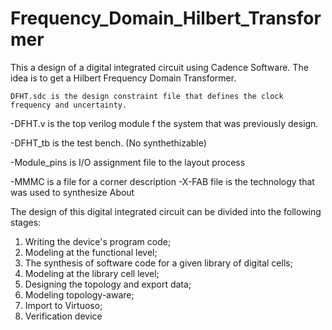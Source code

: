 # Frequency_Domain_Hilbert_Transformer

This a design of a digital integrated circuit using Cadence Software. The idea is to get a Hilbert Frequency Domain Transformer.

    DFHT.sdc is the design constraint file that defines the clock frequency and uncertainty.

-DFHT.v is the top verilog module f the system that was previously design.


-DFHT_tb is the test bench. (No synthethizable) 


-Module_pins is I/O assignment file to the layout process

-MMMC is a file for a corner description -X-FAB file is the technology that was used to synthesize
About

The design of this digital integrated circuit can be divided into the following stages:
1. Writing the device's program code;
2. Modeling at the functional level;
3. The synthesis of software code for a given library of digital cells;
4. Modeling at the library cell level;
5. Designing the topology and export data;
6. Modeling topology-aware;
7. Import to Virtuoso;
8. Verification device

